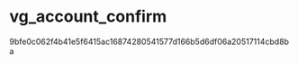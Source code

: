 vg_account_confirm
==================

9bfe0c062f4b41e5f6415ac16874280541577d166b5d6df06a20517114cbd8ba
